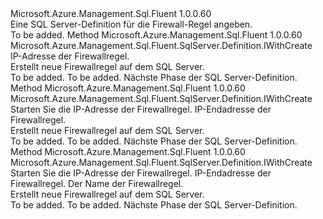 <Type Name="IWithFirewallRule" FullName="Microsoft.Azure.Management.Sql.Fluent.SqlServer.Definition.IWithFirewallRule">
  <TypeSignature Language="C#" Value="public interface IWithFirewallRule" />
  <TypeSignature Language="ILAsm" Value=".class public interface auto ansi abstract IWithFirewallRule" />
  <TypeSignature Language="DocId" Value="T:Microsoft.Azure.Management.Sql.Fluent.SqlServer.Definition.IWithFirewallRule" />
  <TypeSignature Language="VB.NET" Value="Public Interface IWithFirewallRule" />
  <TypeSignature Language="F#" Value="type IWithFirewallRule = interface" />
  <AssemblyInfo>
    <AssemblyName>Microsoft.Azure.Management.Sql.Fluent</AssemblyName>
    <AssemblyVersion>1.0.0.60</AssemblyVersion>
  </AssemblyInfo>
  <Interfaces />
  <Docs>
    <summary>
            Eine SQL Server-Definition für die Firewall-Regel angeben.
            </summary>
    <remarks>To be added.</remarks>
  </Docs>
  <Members>
    <Member MemberName="WithNewFirewallRule">
      <MemberSignature Language="C#" Value="public Microsoft.Azure.Management.Sql.Fluent.SqlServer.Definition.IWithCreate WithNewFirewallRule (string ipAddress);" />
      <MemberSignature Language="ILAsm" Value=".method public hidebysig newslot virtual instance class Microsoft.Azure.Management.Sql.Fluent.SqlServer.Definition.IWithCreate WithNewFirewallRule(string ipAddress) cil managed" />
      <MemberSignature Language="DocId" Value="M:Microsoft.Azure.Management.Sql.Fluent.SqlServer.Definition.IWithFirewallRule.WithNewFirewallRule(System.String)" />
      <MemberSignature Language="VB.NET" Value="Public Function WithNewFirewallRule (ipAddress As String) As IWithCreate" />
      <MemberSignature Language="F#" Value="abstract member WithNewFirewallRule : string -&gt; Microsoft.Azure.Management.Sql.Fluent.SqlServer.Definition.IWithCreate" Usage="iWithFirewallRule.WithNewFirewallRule ipAddress" />
      <MemberType>Method</MemberType>
      <AssemblyInfo>
        <AssemblyName>Microsoft.Azure.Management.Sql.Fluent</AssemblyName>
        <AssemblyVersion>1.0.0.60</AssemblyVersion>
      </AssemblyInfo>
      <ReturnValue>
        <ReturnType>Microsoft.Azure.Management.Sql.Fluent.SqlServer.Definition.IWithCreate</ReturnType>
      </ReturnValue>
      <Parameters>
        <Parameter Name="ipAddress" Type="System.String" />
      </Parameters>
      <Docs>
        <param name="ipAddress">IP-Adresse der Firewallregel.</param>
        <summary>
            Erstellt neue Firewallregel auf dem SQL Server.
            </summary>
        <returns>To be added.</returns>
        <remarks>To be added.</remarks>
        <return>Nächste Phase der SQL Server-Definition.</return>
      </Docs>
    </Member>
    <Member MemberName="WithNewFirewallRule">
      <MemberSignature Language="C#" Value="public Microsoft.Azure.Management.Sql.Fluent.SqlServer.Definition.IWithCreate WithNewFirewallRule (string startIPAddress, string endIPAddress);" />
      <MemberSignature Language="ILAsm" Value=".method public hidebysig newslot virtual instance class Microsoft.Azure.Management.Sql.Fluent.SqlServer.Definition.IWithCreate WithNewFirewallRule(string startIPAddress, string endIPAddress) cil managed" />
      <MemberSignature Language="DocId" Value="M:Microsoft.Azure.Management.Sql.Fluent.SqlServer.Definition.IWithFirewallRule.WithNewFirewallRule(System.String,System.String)" />
      <MemberSignature Language="VB.NET" Value="Public Function WithNewFirewallRule (startIPAddress As String, endIPAddress As String) As IWithCreate" />
      <MemberSignature Language="F#" Value="abstract member WithNewFirewallRule : string * string -&gt; Microsoft.Azure.Management.Sql.Fluent.SqlServer.Definition.IWithCreate" Usage="iWithFirewallRule.WithNewFirewallRule (startIPAddress, endIPAddress)" />
      <MemberType>Method</MemberType>
      <AssemblyInfo>
        <AssemblyName>Microsoft.Azure.Management.Sql.Fluent</AssemblyName>
        <AssemblyVersion>1.0.0.60</AssemblyVersion>
      </AssemblyInfo>
      <ReturnValue>
        <ReturnType>Microsoft.Azure.Management.Sql.Fluent.SqlServer.Definition.IWithCreate</ReturnType>
      </ReturnValue>
      <Parameters>
        <Parameter Name="startIPAddress" Type="System.String" />
        <Parameter Name="endIPAddress" Type="System.String" />
      </Parameters>
      <Docs>
        <param name="startIPAddress">Starten Sie die IP-Adresse der Firewallregel.</param>
        <param name="endIPAddress">IP-Endadresse der Firewallregel.</param>
        <summary>
            Erstellt neue Firewallregel auf dem SQL Server.
            </summary>
        <returns>To be added.</returns>
        <remarks>To be added.</remarks>
        <return>Nächste Phase der SQL Server-Definition.</return>
      </Docs>
    </Member>
    <Member MemberName="WithNewFirewallRule">
      <MemberSignature Language="C#" Value="public Microsoft.Azure.Management.Sql.Fluent.SqlServer.Definition.IWithCreate WithNewFirewallRule (string startIPAddress, string endIPAddress, string firewallRuleName);" />
      <MemberSignature Language="ILAsm" Value=".method public hidebysig newslot virtual instance class Microsoft.Azure.Management.Sql.Fluent.SqlServer.Definition.IWithCreate WithNewFirewallRule(string startIPAddress, string endIPAddress, string firewallRuleName) cil managed" />
      <MemberSignature Language="DocId" Value="M:Microsoft.Azure.Management.Sql.Fluent.SqlServer.Definition.IWithFirewallRule.WithNewFirewallRule(System.String,System.String,System.String)" />
      <MemberSignature Language="VB.NET" Value="Public Function WithNewFirewallRule (startIPAddress As String, endIPAddress As String, firewallRuleName As String) As IWithCreate" />
      <MemberSignature Language="F#" Value="abstract member WithNewFirewallRule : string * string * string -&gt; Microsoft.Azure.Management.Sql.Fluent.SqlServer.Definition.IWithCreate" Usage="iWithFirewallRule.WithNewFirewallRule (startIPAddress, endIPAddress, firewallRuleName)" />
      <MemberType>Method</MemberType>
      <AssemblyInfo>
        <AssemblyName>Microsoft.Azure.Management.Sql.Fluent</AssemblyName>
        <AssemblyVersion>1.0.0.60</AssemblyVersion>
      </AssemblyInfo>
      <ReturnValue>
        <ReturnType>Microsoft.Azure.Management.Sql.Fluent.SqlServer.Definition.IWithCreate</ReturnType>
      </ReturnValue>
      <Parameters>
        <Parameter Name="startIPAddress" Type="System.String" />
        <Parameter Name="endIPAddress" Type="System.String" />
        <Parameter Name="firewallRuleName" Type="System.String" />
      </Parameters>
      <Docs>
        <param name="startIPAddress">Starten Sie die IP-Adresse der Firewallregel.</param>
        <param name="endIPAddress">IP-Endadresse der Firewallregel.</param>
        <param name="firewallRuleName">Der Name der Firewallregel.</param>
        <summary>
            Erstellt neue Firewallregel auf dem SQL Server.
            </summary>
        <returns>To be added.</returns>
        <remarks>To be added.</remarks>
        <return>Nächste Phase der SQL Server-Definition.</return>
      </Docs>
    </Member>
  </Members>
</Type>